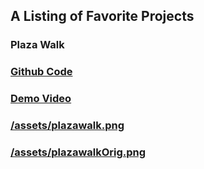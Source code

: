 
##  A Listing of Favorite Projects
### Plaza Walk
###  [Github Code](https://github.com/flocela/PlazaWalkCCode)
###  [Demo Video](https://www.youtube.com/watch?v=clG0zYToX9M)
###  [/assets/plazawalk.png](https://www.youtube.com/watch?v=clG0zYToX9M)
###  [/assets/plazawalkOrig.png](https://www.youtube.com/watch?v=clG0zYToX9M)


